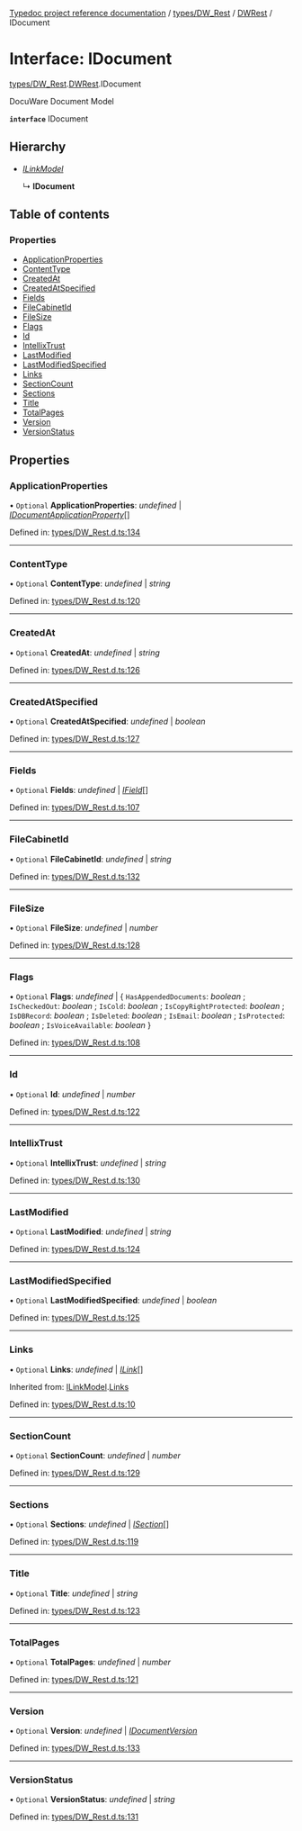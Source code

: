 [Typedoc project reference documentation](../README.md) / [types/DW_Rest](../modules/types_dw_rest.md) / [DWRest](../modules/types_dw_rest.dwrest.md) / IDocument

# Interface: IDocument

[types/DW_Rest](../modules/types_dw_rest.md).[DWRest](../modules/types_dw_rest.dwrest.md).IDocument

DocuWare Document Model

**`interface`** IDocument

## Hierarchy

* [*ILinkModel*](types_dw_rest.dwrest.ilinkmodel.md)

  ↳ **IDocument**

## Table of contents

### Properties

- [ApplicationProperties](types_dw_rest.dwrest.idocument.md#applicationproperties)
- [ContentType](types_dw_rest.dwrest.idocument.md#contenttype)
- [CreatedAt](types_dw_rest.dwrest.idocument.md#createdat)
- [CreatedAtSpecified](types_dw_rest.dwrest.idocument.md#createdatspecified)
- [Fields](types_dw_rest.dwrest.idocument.md#fields)
- [FileCabinetId](types_dw_rest.dwrest.idocument.md#filecabinetid)
- [FileSize](types_dw_rest.dwrest.idocument.md#filesize)
- [Flags](types_dw_rest.dwrest.idocument.md#flags)
- [Id](types_dw_rest.dwrest.idocument.md#id)
- [IntellixTrust](types_dw_rest.dwrest.idocument.md#intellixtrust)
- [LastModified](types_dw_rest.dwrest.idocument.md#lastmodified)
- [LastModifiedSpecified](types_dw_rest.dwrest.idocument.md#lastmodifiedspecified)
- [Links](types_dw_rest.dwrest.idocument.md#links)
- [SectionCount](types_dw_rest.dwrest.idocument.md#sectioncount)
- [Sections](types_dw_rest.dwrest.idocument.md#sections)
- [Title](types_dw_rest.dwrest.idocument.md#title)
- [TotalPages](types_dw_rest.dwrest.idocument.md#totalpages)
- [Version](types_dw_rest.dwrest.idocument.md#version)
- [VersionStatus](types_dw_rest.dwrest.idocument.md#versionstatus)

## Properties

### ApplicationProperties

• `Optional` **ApplicationProperties**: *undefined* \| [*IDocumentApplicationProperty*](types_dw_rest.dwrest.idocumentapplicationproperty.md)[]

Defined in: [types/DW_Rest.d.ts:134](https://github.com/DocuWare/REST-Sample-TS/blob/6171aa8/src/types/DW_Rest.d.ts#L134)

___

### ContentType

• `Optional` **ContentType**: *undefined* \| *string*

Defined in: [types/DW_Rest.d.ts:120](https://github.com/DocuWare/REST-Sample-TS/blob/6171aa8/src/types/DW_Rest.d.ts#L120)

___

### CreatedAt

• `Optional` **CreatedAt**: *undefined* \| *string*

Defined in: [types/DW_Rest.d.ts:126](https://github.com/DocuWare/REST-Sample-TS/blob/6171aa8/src/types/DW_Rest.d.ts#L126)

___

### CreatedAtSpecified

• `Optional` **CreatedAtSpecified**: *undefined* \| *boolean*

Defined in: [types/DW_Rest.d.ts:127](https://github.com/DocuWare/REST-Sample-TS/blob/6171aa8/src/types/DW_Rest.d.ts#L127)

___

### Fields

• `Optional` **Fields**: *undefined* \| [*IField*](types_dw_rest.dwrest.ifield.md)[]

Defined in: [types/DW_Rest.d.ts:107](https://github.com/DocuWare/REST-Sample-TS/blob/6171aa8/src/types/DW_Rest.d.ts#L107)

___

### FileCabinetId

• `Optional` **FileCabinetId**: *undefined* \| *string*

Defined in: [types/DW_Rest.d.ts:132](https://github.com/DocuWare/REST-Sample-TS/blob/6171aa8/src/types/DW_Rest.d.ts#L132)

___

### FileSize

• `Optional` **FileSize**: *undefined* \| *number*

Defined in: [types/DW_Rest.d.ts:128](https://github.com/DocuWare/REST-Sample-TS/blob/6171aa8/src/types/DW_Rest.d.ts#L128)

___

### Flags

• `Optional` **Flags**: *undefined* \| { `HasAppendedDocuments`: *boolean* ; `IsCheckedOut`: *boolean* ; `IsCold`: *boolean* ; `IsCopyRightProtected`: *boolean* ; `IsDBRecord`: *boolean* ; `IsDeleted`: *boolean* ; `IsEmail`: *boolean* ; `IsProtected`: *boolean* ; `IsVoiceAvailable`: *boolean*  }

Defined in: [types/DW_Rest.d.ts:108](https://github.com/DocuWare/REST-Sample-TS/blob/6171aa8/src/types/DW_Rest.d.ts#L108)

___

### Id

• `Optional` **Id**: *undefined* \| *number*

Defined in: [types/DW_Rest.d.ts:122](https://github.com/DocuWare/REST-Sample-TS/blob/6171aa8/src/types/DW_Rest.d.ts#L122)

___

### IntellixTrust

• `Optional` **IntellixTrust**: *undefined* \| *string*

Defined in: [types/DW_Rest.d.ts:130](https://github.com/DocuWare/REST-Sample-TS/blob/6171aa8/src/types/DW_Rest.d.ts#L130)

___

### LastModified

• `Optional` **LastModified**: *undefined* \| *string*

Defined in: [types/DW_Rest.d.ts:124](https://github.com/DocuWare/REST-Sample-TS/blob/6171aa8/src/types/DW_Rest.d.ts#L124)

___

### LastModifiedSpecified

• `Optional` **LastModifiedSpecified**: *undefined* \| *boolean*

Defined in: [types/DW_Rest.d.ts:125](https://github.com/DocuWare/REST-Sample-TS/blob/6171aa8/src/types/DW_Rest.d.ts#L125)

___

### Links

• `Optional` **Links**: *undefined* \| [*ILink*](types_dw_rest.dwrest.ilink.md)[]

Inherited from: [ILinkModel](types_dw_rest.dwrest.ilinkmodel.md).[Links](types_dw_rest.dwrest.ilinkmodel.md#links)

Defined in: [types/DW_Rest.d.ts:10](https://github.com/DocuWare/REST-Sample-TS/blob/6171aa8/src/types/DW_Rest.d.ts#L10)

___

### SectionCount

• `Optional` **SectionCount**: *undefined* \| *number*

Defined in: [types/DW_Rest.d.ts:129](https://github.com/DocuWare/REST-Sample-TS/blob/6171aa8/src/types/DW_Rest.d.ts#L129)

___

### Sections

• `Optional` **Sections**: *undefined* \| [*ISection*](types_dw_rest.dwrest.isection.md)[]

Defined in: [types/DW_Rest.d.ts:119](https://github.com/DocuWare/REST-Sample-TS/blob/6171aa8/src/types/DW_Rest.d.ts#L119)

___

### Title

• `Optional` **Title**: *undefined* \| *string*

Defined in: [types/DW_Rest.d.ts:123](https://github.com/DocuWare/REST-Sample-TS/blob/6171aa8/src/types/DW_Rest.d.ts#L123)

___

### TotalPages

• `Optional` **TotalPages**: *undefined* \| *number*

Defined in: [types/DW_Rest.d.ts:121](https://github.com/DocuWare/REST-Sample-TS/blob/6171aa8/src/types/DW_Rest.d.ts#L121)

___

### Version

• `Optional` **Version**: *undefined* \| [*IDocumentVersion*](types_dw_rest.dwrest.idocumentversion.md)

Defined in: [types/DW_Rest.d.ts:133](https://github.com/DocuWare/REST-Sample-TS/blob/6171aa8/src/types/DW_Rest.d.ts#L133)

___

### VersionStatus

• `Optional` **VersionStatus**: *undefined* \| *string*

Defined in: [types/DW_Rest.d.ts:131](https://github.com/DocuWare/REST-Sample-TS/blob/6171aa8/src/types/DW_Rest.d.ts#L131)
